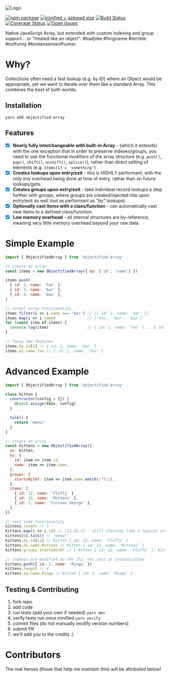![Logo][logo-image]

[![npm package][npm-image]][npm-url]
[![minified + gzipped size][gzip-image]][gzip-url]
[![Build Status][travis-image]][travis-url]
[![Coverage Status][coveralls-image]][coveralls-url]
[![Open Issues][issues-image]][issues-url]

Native JavaScript Array, but extended with custom indexing and group support... or "treated like an object". #badjoke #forgiveme #terrible #notfunny #brokensenseofhumor

# Why?
Collections often need a fast lookup (e.g. by ID) where an Object would be appropriate, yet we want to iterate over them like a standard Array.  This combines the best of both worlds.

## Installation
```
yarn add objectified-array
```

## Features

- [x] **Nearly fully interchangeable with built-in Array** - (which it extends) with the one exception that in order to preserve indexes/groups, you need to use the functional modifiers of the array structure (e.g. `push()`, `pop()`, `shift()`, `unshift()`, `splice()`), rather than direct setting of elements (e.g. `items[1] = 'something'`)
- [x] **Creates lookups upon entry/exit** - this is HIGHLY performant, with the only *tiny* overhead being done at time of entry, rather than on future lookups/gets.
- [x] **Creates groups upon extry/exit** - take individual record lookups a step further with groups, where groups are created/injected into upon entry/exit as well (not as performant as "by" lookups).
- [x] **Optionally cast items with a class/function** - can automatically cast new items to a defined class/function.
- [x] **Low memory overhead** - all internal structures are by-reference, meaning very little memory overhead beyond your raw data.

# Simple Example
```js
import { ObjectifiedArray } from 'objectified-array'

// create an array
const items = new ObjectifiedArray({ by: ['id', 'name'] })

items.push(
  { id: 1, name: 'foo' },
  { id: 2, name: 'bar' },
  { id: 6, name: 'baz' },
)

// normal array functionality
items.filter(i => i.name === 'bar') // [{ id: 2, name: 'bar' }]
items.map(i => i.name)              // ['foo', 'bar', 'baz']
for (const item of items) {
  console.log(item)                 // { id: 1, name: 'foo' }... { id: 2, name: 'bar' }...
}

// fancy new features
items.by.id[2] // { id: 2, name: 'bar' }
items.by.name.foo // { id: 1, name: 'foo' }
```

# Advanced Example
```js
import { ObjectifiedArray } from 'objectified-array'

class Kitten {
  constructor(config = {}) {
    Object.assign(this, config)
  }

  talk() {
    return 'meow!'
  }
}

// create an array
const kittens = new ObjectifiedArray({
  as: Kitten,
  by: {
    id: item => item.id,
    name: item => item.name,
  },
  groups: {
    startsWithF: item => item.name.match(/^f/i),
  },
  items: [
    { id: 12, name: 'Fluffy' },
    { id: 15, name: 'Mittens' },
    { id: 3, name: 'Furious George' },
  ],
})

// test some functionality
kittens.length // 3
kittens.map(i => i.id) // [12,15,3] - still iterates like a typical array
kittens[0].talk() // 'meow!'
kittens.by.id[12] // Kitten { id: 12, name: 'Fluffy' }
kittens.by.name.Mittens // Kitten { id: 15, name: 'Mittens' }
kittens.groups.startsWithF // [ Kitten { id: 12, name: 'Fluffy' }, Kitten { id: 3, name: 'Furious George' } ]

// indexes are modified on the fly, not just at instantiation
kittens.push({ id: 2, name: 'Ringo' })
kittens.length // 4
kittens.by.name.Ringo // Kitten { id: 2, name: 'Ringo' }
```

## Testing & Contributing
1. fork repo
2. add code
3. run tests (add your own if needed) `yarn dev`
4. verify tests run once minified `yarn verify`
5. commit files (do not manually modify version numbers)
6. submit PR
7. we'll add you to the credits :)

# Contributors
The real heroes (those that help me maintain this) will be attributed below!

[twitter-image]:https://img.shields.io/twitter/url?style=social&url=https%3A%2F%2Fwww.npmjs.com%2Fpackage%2Fobjectified-array
[logo-image]:https://user-images.githubusercontent.com/865416/79531114-fa0d8200-8036-11ea-824d-70d84164b00a.png
[gzip-image]:https://img.shields.io/bundlephobia/minzip/objectified-array
[gzip-url]:https://bundlephobia.com/result?p=objectified-array
[issues-image]:https://img.shields.io/github/issues/kwhitley/objectified-array
[issues-url]:https://github.com/kwhitley/objectified-array/issues
[npm-image]:https://img.shields.io/npm/v/objectified-array.svg
[npm-url]:http://npmjs.org/package/objectified-array
[travis-image]:https://travis-ci.org/kwhitley/objectified-array.svg?branch=v1.x
[travis-url]:https://travis-ci.org/kwhitley/objectified-array
[david-image]:https://david-dm.org/kwhitley/objectified-array/status.svg
[david-url]:https://david-dm.org/kwhitley/objectified-array
[coveralls-image]:https://coveralls.io/repos/github/kwhitley/objectified-array/badge.svg?branch=v1.x
[coveralls-url]:https://coveralls.io/github/kwhitley/objectified-array?branch=v1.x